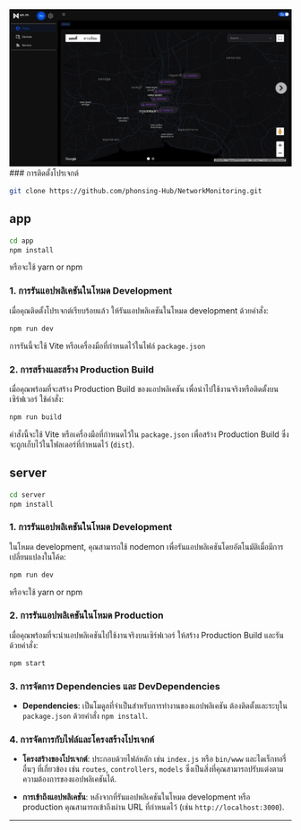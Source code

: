 <img src="https://github.com/phonsing-Hub/NetworkMonitoring/blob/main/Img1.png" alt="Img1" >
### การติดตั้งโปรเจกต์

```bash
git clone https://github.com/phonsing-Hub/NetworkMonitoring.git
```
## app

```bash
cd app
npm install
```
หรือจะใช้ yarn or npm 

### 1. การรันแอปพลิเคชันในโหมด Development

เมื่อคุณติดตั้งโปรเจกต์เรียบร้อยแล้ว ให้รันแอปพลิเคชันในโหมด development ด้วยคำสั่ง:

```bash
npm run dev
```
การรันนี้จะใช้ Vite หรือเครื่องมือที่กำหนดไว้ในไฟล์ `package.json` 

### 2. การสร้างและสร้าง Production Build

เมื่อคุณพร้อมที่จะสร้าง Production Build ของแอปพลิเคชัน เพื่อนำไปใช้งานจริงหรือติดตั้งบนเซิร์ฟเวอร์ ใช้คำสั่ง:

```bash
npm run build
```

คำสั่งนี้จะใช้ Vite หรือเครื่องมือที่กำหนดไว้ใน `package.json` เพื่อสร้าง Production Build ซึ่งจะถูกเก็บไว้ในโฟลเดอร์ที่กำหนดไว้ (`dist`).


## server

```bash
cd server
npm install
```
### 1. การรันแอปพลิเคชันในโหมด Development

ในโหมด development, คุณสามารถใช้ nodemon เพื่อรันแอปพลิเคชันโดยอัตโนมัติเมื่อมีการเปลี่ยนแปลงในโค้ด:

```bash
npm run dev
```
หรือจะใช้ yarn or npm

### 2. การรันแอปพลิเคชันในโหมด Production

เมื่อคุณพร้อมที่จะนำแอปพลิเคชันไปใช้งานจริงบนเซิร์ฟเวอร์ ให้สร้าง Production Build และรันด้วยคำสั่ง:

```bash
npm start
```

### 3. การจัดการ Dependencies และ DevDependencies

- **Dependencies**: เป็นโมดูลที่จำเป็นสำหรับการทำงานของแอปพลิเคชัน ต้องติดตั้งและระบุใน `package.json` ด้วยคำสั่ง `npm install`.

### 4. การจัดการกับไฟล์และโครงสร้างโปรเจกต์

- **โครงสร้างของโปรเจกต์**: ประกอบด้วยไฟล์หลัก เช่น `index.js` หรือ `bin/www` และไดเร็กทอรี่อื่นๆ ที่เกี่ยวข้อง เช่น `routes`, `controllers`, `models` ซึ่งเป็นสิ่งที่คุณสามารถปรับแต่งตามความต้องการของแอปพลิเคชันได้.

- **การเข้าถึงแอปพลิเคชัน**: หลังจากที่รันแอปพลิเคชันในโหมด development หรือ production คุณสามารถเข้าถึงผ่าน URL ที่กำหนดไว้ (เช่น `http://localhost:3000`).

---

